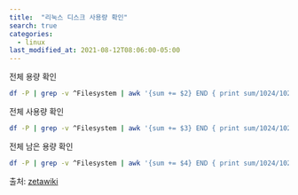 ```yaml
---
title:  "리눅스 디스크 사용량 확인"
search: true
categories: 
  - linux
last_modified_at: 2021-08-12T08:06:00-05:00
---
```



전체 용량 확인

```bash
df -P | grep -v ^Filesystem | awk '{sum += $2} END { print sum/1024/1024 " GB" }'
```

전체 사용량 확인

```bash
df -P | grep -v ^Filesystem | awk '{sum += $3} END { print sum/1024/1024 " GB" }'
```

전체 남은 용량 확인

```bash
df -P | grep -v ^Filesystem | awk '{sum += $4} END { print sum/1024/1024 " GB" }'
```


출처:  [zetawiki](https://zetawiki.com/wiki/%EB%A6%AC%EB%88%85%EC%8A%A4_%EC%A0%84%EC%B2%B4_%EB%94%94%EC%8A%A4%ED%81%AC_%EC%82%AC%EC%9A%A9%EB%9F%89_%ED%99%95%EC%9D%B8)
